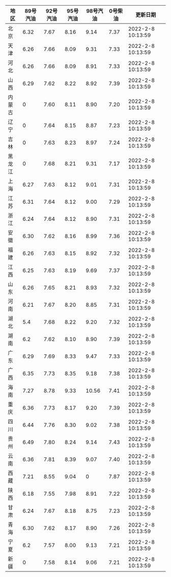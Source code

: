 | 地区 | 89号汽油 | 92号汽油 | 95号汽油 | 98号汽油 | 0号柴油 | 更新日期 |
| --- | --- | --- | --- | --- | --- | --- |
| 北京 | 6.32 | 7.67 | 8.16 | 9.14 | 7.37 | 2022-2-8 10:13:59 |
| 天津 | 6.26 | 7.66 | 8.09 | 9.31 | 7.33 | 2022-2-8 10:13:59 |
| 河北 | 6.26 | 7.66 | 8.09 | 8.91 | 7.33 | 2022-2-8 10:13:59 |
| 山西 | 6.29 | 7.62 | 8.22 | 8.92 | 7.39 | 2022-2-8 10:13:59 |
| 内蒙古 | 0 | 7.60 | 8.11 | 8.90 | 7.20 | 2022-2-8 10:13:59 |
| 辽宁 | 0 | 7.64 | 8.15 | 8.87 | 7.23 | 2022-2-8 10:13:59 |
| 吉林 | 0 | 7.63 | 8.23 | 8.97 | 7.24 | 2022-2-8 10:13:59 |
| 黑龙江 | 0 | 7.68 | 8.21 | 9.31 | 7.17 | 2022-2-8 10:13:59 |
| 上海 | 6.27 | 7.63 | 8.12 | 9.01 | 7.31 | 2022-2-8 10:13:59 |
| 江苏 | 6.31 | 7.64 | 8.12 | 9.00 | 7.29 | 2022-2-8 10:13:59 |
| 浙江 | 6.24 | 7.64 | 8.12 | 8.90 | 7.31 | 2022-2-8 10:13:59 |
| 安徽 | 6.30 | 7.62 | 8.16 | 8.99 | 7.36 | 2022-2-8 10:13:59 |
| 福建 | 6.26 | 7.63 | 8.15 | 8.92 | 7.32 | 2022-2-8 10:13:59 |
| 江西 | 6.25 | 7.63 | 8.19 | 9.69 | 7.37 | 2022-2-8 10:13:59 |
| 山东 | 6.26 | 7.65 | 8.21 | 8.93 | 7.32 | 2022-2-8 10:13:59 |
| 河南 | 6.21 | 7.67 | 8.20 | 8.85 | 7.31 | 2022-2-8 10:13:59 |
| 湖北 | 5.4 | 7.68 | 8.22 | 9.20 | 7.32 | 2022-2-8 10:13:59 |
| 湖南 | 6.2 | 7.62 | 8.10 | 8.90 | 7.39 | 2022-2-8 10:13:59 |
| 广东 | 6.29 | 7.69 | 8.33 | 9.47 | 7.33 | 2022-2-8 10:13:59 |
| 广西 | 6.35 | 7.73 | 8.35 | 9.18 | 7.38 | 2022-2-8 10:13:59 |
| 海南 | 7.27 | 8.78 | 9.33 | 10.56 | 7.41 | 2022-2-8 10:13:59 |
| 重庆 | 6.36 | 7.73 | 8.17 | 9.20 | 7.39 | 2022-2-8 10:13:59 |
| 四川 | 6.44  | 7.76 | 8.30 | 9.02 | 7.38 | 2022-2-8 10:13:59 |
| 贵州 | 6.49 | 7.80 | 8.24 | 9.14 | 7.43 | 2022-2-8 10:13:59 |
| 云南 | 6.36  | 7.81 | 8.39 | 9.07 | 7.40 | 2022-2-8 10:13:59 |
| 西藏 | 7.21 | 8.55 | 9.04 | 0 | 7.87 | 2022-2-8 10:13:59 |
| 陕西 | 6.18 | 7.55 | 7.98 | 8.91 | 7.22 | 2022-2-8 10:13:59 |
| 甘肃 | 6.24 | 7.67 | 8.18 | 8.75 | 7.23 | 2022-2-8 10:13:59 |
| 青海 | 6.30 | 7.62 | 8.17 | 8.90 | 7.26 | 2022-2-8 10:13:59 |
| 宁夏 | 6.2 | 7.57 | 8.00 | 9.13 | 7.21 | 2022-2-8 10:13:59 |
| 新疆 | 0 | 7.58 | 8.14 | 9.06 | 7.21 | 2022-2-8 10:13:59 |
